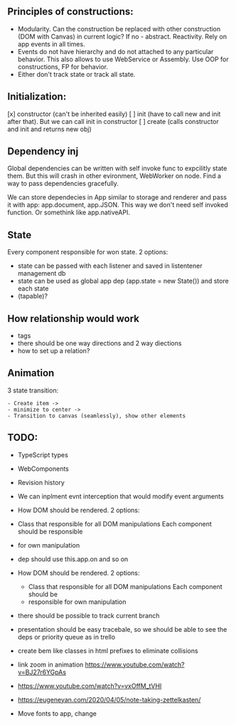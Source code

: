 ## Principles of constructions:

 - Modularity. Can the construction be replaced with other construction (DOM with Canvas)
  in current logic? If no - abstract.  Reactivity. Rely on app events in all times.
 - Events do not have hierarchy and do not attached to any particular behavior. This also
  allows to use WebService or Assembly.  Use OOP for constructions, FP for behavior.
 - Either don't track state or track all state.

## Initialization:

 [x] constructor (can't be inherited easily)
 [ ] init (have to call new and init after that). But we can call init in constructor
 [ ] create (calls constructor and init and returns new obj)

## Dependency inj

Global dependencies can be written with self invoke func to expcilitly state them. But
this will crash in other evironment, WebWorker on node. Find a way to pass dependencies
gracefully.

We can store dependecies in App similar to storage and renderer and pass it
with app: app.document, app.JSON. This way we don't need self invoked function.
Or somethink like app.nativeAPI.

## State

Every component responsible for won state. 2 options:
 - state can be passed with each listener and saved in listentener management db
 - state can be used as global app dep (app.state = new State()) and store each state
 - (tapable)?

## How relationship would work

 - tags
 - there should be one way directions and 2 way diections
 - how to set up a relation?

## Animation

  3 state transition:

    - Create item ->
    - minimize to center ->
    - Transition to canvas (seamlessly), show other elements

## TODO:

  - TypeScript types

  - WebComponents

  - Revision history

  - We can inplment evnt interception that would modify event arguments

  - How DOM should be rendered. 2 options:
   - Class that responsible for all DOM manipulations Each component should be responsible
   - for own manipulation

  - dep should use this.app.on and so on

  - How DOM should be rendered. 2 options:
     - Class that responsible for all DOM manipulations Each component should be
     - responsible for own manipulation

 - there should be possible to track current branch

 - presentation should be easy tracebale, so we should be able to see the deps or priority
  queue as in trello

 - create bem like classes in html prefixes to eliminate collisions

 - link zoom in animation https://www.youtube.com/watch?v=BJ27r6YGpAs

 - https://www.youtube.com/watch?v=vxOffM_tVHI

 - https://eugeneyan.com/2020/04/05/note-taking-zettelkasten/

 - Move fonts to app, change
